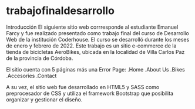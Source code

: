 # trabajofinaldesarrollo

Introducción
El siguiente sitio web corrresponde al estudiante Emanuel Farcy y fue realizado presentado como trabajo final del curso de Desarrollo Web de la institución Coderhouse. El curso se desarrolló durante 
los meses de enero y febrero de 2022.
Este trabajo es un sitio e-commerce de la tienda de bicicletas AeroBikes, ubicada en la localidad de Villa Carlos Paz de la provincia de Córdoba. 

El sitio cuenta con 5 páginas más una Error Page:
.Home
.About Us
.Bikes
.Accesories
.Contact

A su vez, el sitio web fue desarrollado en HTML5 y SASS como preprocesador de CSS y utiliza el framework Bootstrap que posibilita 
organizar y gestionar el diseño.
